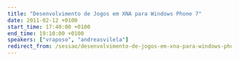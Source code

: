 ```yaml
---
title: "Desenvolvimento de Jogos em XNA para Windows Phone 7"
date: 2011-02-12 +0100
start_time: 17:40:00 +0100
end_time: 19:10:00 +0100
speakers: ["vraposo", "andreasvilela"]
redirect_from: /sessao/desenvolvimento-de-jogos-em-xna-para-windows-phone-7/
---
```

